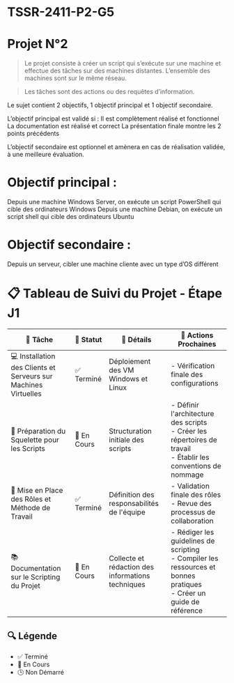 # TSSR-2411-P2-G5

# Projet N°2

>Le projet consiste à créer un script qui s’exécute sur une machine et effectue des tâches sur des machines distantes.
>L’ensemble des machines sont sur le même réseau.

>Les tâches sont des actions ou des requêtes d’information.

Le sujet contient 2 objectifs, 1 objectif principal et 1 objectif secondaire.

L’objectif principal est validé si :
Il est complètement réalisé et fonctionnel
La documentation est réalisé et correct
La présentation finale montre les 2 points précédents

L’objectif secondaire est optionnel et amènera en cas de réalisation validée, à une meilleure évaluation.


# Objectif principal :
Depuis une machine Windows Server, on exécute un script PowerShell qui cible des ordinateurs Windows
Depuis une machine Debian, on exécute un script shell qui cible des ordinateurs Ubuntu

# Objectif secondaire :
Depuis un serveur, cibler une machine cliente avec un type d’OS différent

# 📋 Tableau de Suivi du Projet - Étape J1

| 🎯 Tâche | 🚦 Statut | 📝 Détails | 🔧 Actions Prochaines |
|----------|-----------|------------|----------------------|
| 💻 Installation des Clients et Serveurs sur Machines Virtuelles | ✅ Terminé | Déploiement des VM Windows et Linux | - Vérification finale des configurations |
| 📜 Préparation du Squelette pour les Scripts | 🔄 En Cours | Structuration initiale des scripts | - Définir l'architecture des scripts<br>- Créer les répertoires de travail<br>- Établir les conventions de nommage |
| 🤝 Mise en Place des Rôles et Méthode de Travail | ✅ Terminé | Définition des responsabilités de l'équipe | - Validation finale des rôles<br>- Revue des processus de collaboration |
| 📚 Documentation sur le Scripting du Projet | 🔄 En Cours | Collecte et rédaction des informations techniques | - Rédiger les guidelines de scripting<br>- Compiler les ressources et bonnes pratiques<br>- Créer un guide de référence |

## 🔍 Légende
- ✅ Terminé
- 🔄 En Cours
- 🕒 Non Démarré

